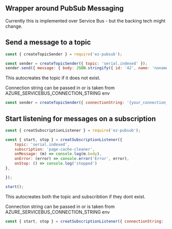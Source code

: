 ## Wrapper around PubSub Messaging

Currently this is implemented over Service Bus - but the backing tech might change.

## Send a message to a topic


```javascript
const { createTopicSender } = require('ez-pubsub');

const sender = createTopicSender({ topic: 'serial.indexed' });
sender.send({ message: { body: JSON.stringify({ id: '42', name: 'noname')});
```

This autocreates the topic if it does not exist.

Connection string can be passed in or is taken from AZURE_SERVICEBUS_CONNECTION_STRING env


```javascript
const sender = createTopicSender({ connectionString: '{your_connection_string}' });
```

## Start listening for messages on a subscription

```javascript
const { creatSubscriptionListener } = require('ez-pubsub');

const { start, stop } = creatSubscriptionListener({
    topic: 'serial.indexed',
    subscription: 'page-cache-cleaner',
    onMessage: (m) => console.log(m.body),
    onError: (error) => console.error('Error', error),
    onStop: () => console.log('stopped')
},

});

start();
```
This autocreates both the topic and subscribtion if they dont exist.


Connection string can be passed in or is taken from AZURE_SERVICEBUS_CONNECTION_STRING env
```javascript
const { start, stop } = creatSubscriptionListener({ connectionString: '{your_connection_string}' });
```
